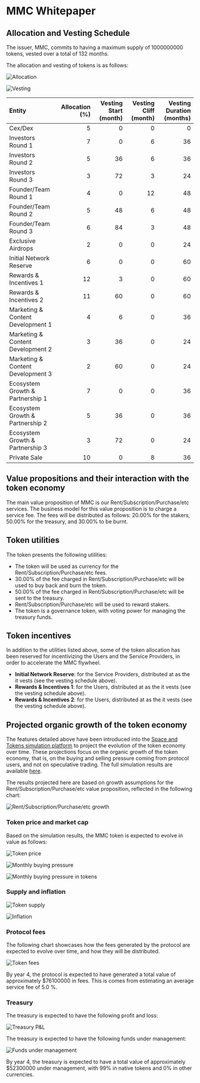 # MMC Whitepaper

## Allocation and Vesting Schedule

The issuer, MMC, commits to having a maximum supply of 1000000000 tokens, vested over a total of 132 months.

The allocation and vesting of tokens is as follows:

![Allocation](resources/allocation.png)

![Vesting](resources/vesting.png)

| Entity                            |   Allocation (%) |   Vesting Start (month) |   Vesting Cliff (month) |   Vesting Duration (months) |
|:----------------------------------|-----------------:|------------------------:|------------------------:|----------------------------:|
| Cex/Dex                           |                5 |                       0 |                       0 |                           0 |
| Investors Round 1                 |                7 |                       0 |                       6 |                          36 |
| Investors Round 2                 |                5 |                      36 |                       6 |                          36 |
| Investors Round 3                 |                3 |                      72 |                       3 |                          24 |
| Founder/Team Round 1              |                4 |                       0 |                      12 |                          48 |
| Founder/Team Round 2              |                5 |                      48 |                       6 |                          48 |
| Founder/Team Round 3              |                6 |                      84 |                       3 |                          48 |
| Exclusive Airdrops                |                2 |                       0 |                       0 |                          24 |
| Initial Network Reserve           |                6 |                       0 |                       0 |                          60 |
| Rewards & Incentives 1            |               12 |                       3 |                       0 |                          60 |
| Rewards & Incentives 2            |               11 |                      60 |                       0 |                          60 |
| Marketing & Content Development 1 |                4 |                       6 |                       0 |                          36 |
| Marketing & Content Development 2 |                3 |                      36 |                       0 |                          24 |
| Marketing & Content Development 3 |                2 |                      60 |                       0 |                          24 |
| Ecosystem Growth & Partnership 1  |                7 |                       0 |                       0 |                          36 |
| Ecosystem Growth & Partnership 2  |                5 |                      36 |                       0 |                          36 |
| Ecosystem Growth & Partnership 3  |                3 |                      72 |                       0 |                          24 |
| Private Sale                      |               10 |                       0 |                       8 |                          36 |



## Value propositions and their interaction with the token economy

The main value proposition of MMC is our Rent/Subscription/Purchase/etc services. The business model for this value proposition is to charge a service fee. The fees will be distributed as follows: 20.00% for the stakers, 50.00% for the treasury, and 30.00% to be burnt.



## Token utilities

The token presents the following utilities:

- The token will be used as currency for the Rent/Subscription/Purchase/etc fees.
- 30.00% of the fee charged in Rent/Subscription/Purchase/etc will be used to buy back and burn the token.
- 50.00% of the fee charged in Rent/Subscription/Purchase/etc will be sent to the treasury.
- Rent/Subscription/Purchase/etc will be used to reward stakers.
- The token is a governance token, with voting power for managing the treasury funds.



## Token incentives

In addition to the utilities listed above, some of the token allocation has been reserved for incentivizing the Users and the Service Providers, in order to accelerate the MMC flywheel.

- **Initial Network Reserve**: for the Service Providers, distributed at as the it vests (see the vesting schedule above).
- **Rewards & Incentives 1**: for the Users, distributed at as the it vests (see the vesting schedule above).
- **Rewards & Incentives 2**: for the Users, distributed at as the it vests (see the vesting schedule above).


## Projected organic growth of the token economy

The features detailed above have been introduced into the [Space and Tokens simulation platform](https://cenit.finance) to project the evolution of the token economy over time. These projections focus on the organic growth of the token economy, that is, on the buying and selling pressure coming from protocol users, and not on speculative trading. The full simulation results are available [here](https://spaceandtokens.ai/simulation/71136d43-fa5e-4db2-958b-6f296a4a3265).

The results projected here are based on growth assumptions for the Rent/Subscription/Purchase/etc value proposition, reflected in the following chart:

![Rent/Subscription/Purchase/etc growth](resources/rent/subscription/purchase/etc_growth.png)

### Token price and market cap

Based on the simulation results, the MMC token is expected to evolve in value as follows:

![Token price](resources/token_price.png)

![Monthly buying pressure](resources/monthly_buying_pressure.png)

![Monthly buying pressure in tokens](resources/monthly_buying_pressure_tokens.png)

### Supply and inflation

![Token supply](resources/token_supply.png)

![Inflation](resources/inflation.png)

### Protocol fees

The following chart showcases how the fees generated by the protocol are expected to evolve over time, and how they will be distributed.

![Token fees](resources/protocol.png)

By year 4, the protocol is expected to have generated a total value of approximately $76100000 in fees. This is comes from estimating an average service fee of 5.0 %.

### Treasury

The treasury is expected to have the following profit and loss:

![Treasury P&L](resources/treasury_pnl.png)

The treasury is expected to have the following funds under management:

![Funds under management](resources/funds_under_management.png)

By year 4, the treasury is expected to have a total value of approximately $52300000 under management, with 99% in native tokens and 0% in other currencies.

